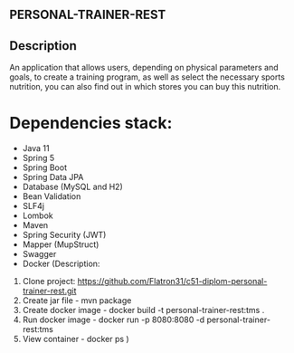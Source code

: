 ## PERSONAL-TRAINER-REST

## Description

An application that allows users, depending on physical parameters and goals, to create a training program, as well as select the necessary sports nutrition, you can also find out in which stores you can buy this nutrition.
# Dependencies stack:

- Java 11
- Spring 5
- Spring Boot
- Spring Data JPA
- Database (MySQL and H2)
- Bean Validation
- SLF4j
- Lombok
- Maven
- Spring Security (JWT)
- Mapper (MupStruct)
- Swagger
- Docker
  (Description:
1. Clone project: https://github.com/Flatron31/c51-diplom-personal-trainer-rest.git
2. Create jar file - mvn package
3. Create docker image - docker build -t personal-trainer-rest:tms .
4. Run docker image - docker run -p 8080:8080 -d personal-trainer-rest:tms
5. View container - docker ps
   )